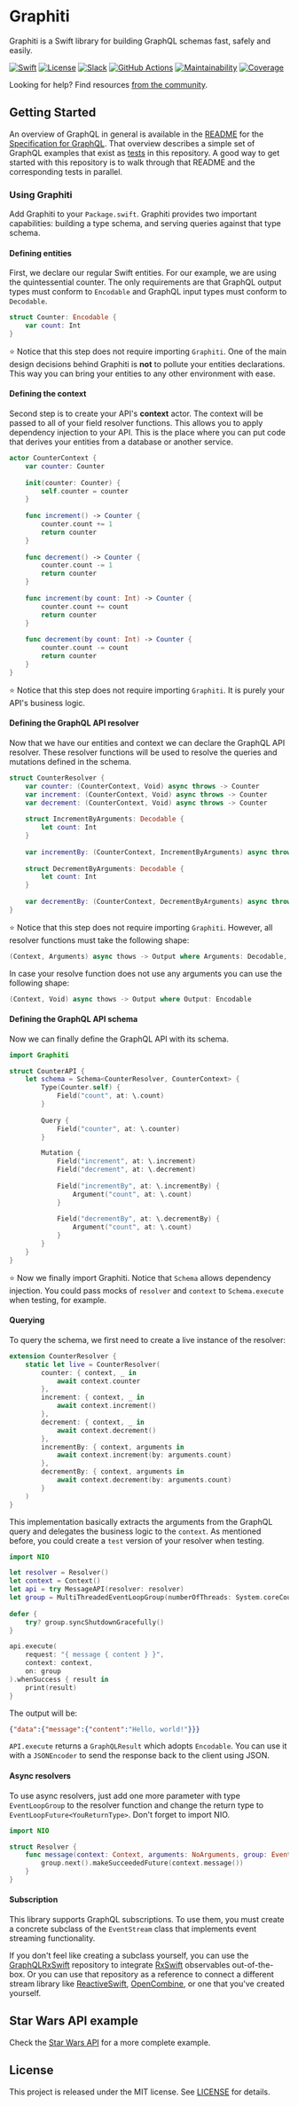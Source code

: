 # Graphiti 

Graphiti is a Swift library for building GraphQL schemas fast, safely and easily.

[![Swift][swift-badge]][swift-url]
[![License][mit-badge]][mit-url]
[![Slack][slack-badge]][slack-url]
[![GitHub Actions][gh-actions-badge]][gh-actions-url]
[![Maintainability][maintainability-badge]][maintainability-url]
[![Coverage][coverage-badge]][coverage-url]

Looking for help? Find resources [from the community](http://graphql.org/community/).


## Getting Started

An overview of GraphQL in general is available in the
[README](https://github.com/facebook/graphql/blob/master/README.md) for the
[Specification for GraphQL](https://github.com/facebook/graphql). That overview
describes a simple set of GraphQL examples that exist as [tests](Tests/GraphitiTests/StarWarsTests/)
in this repository. A good way to get started with this repository is to walk
through that README and the corresponding tests in parallel.

### Using Graphiti

Add Graphiti to your `Package.swift`. Graphiti provides two important capabilities: building a type schema, and
serving queries against that type schema.

#### Defining entities

First, we declare our regular Swift entities. For our example, we are using the quintessential counter. The only requirements are that GraphQL output types must conform to `Encodable` and GraphQL input types must conform to `Decodable`.

```swift
struct Counter: Encodable {
    var count: Int
}
```

⭐️ Notice that this step does not require importing `Graphiti`. One of the main design decisions behind Graphiti is **not** to pollute your entities declarations. This way you can bring your entities to any other environment with ease.

#### Defining the context

Second step is to create your API's **context** actor. The context will be passed to all of your field resolver functions. This allows you to apply dependency injection to your API. This is the place where you can put code that derives your entities from a database or another service.

```swift
actor CounterContext {
    var counter: Counter
    
    init(counter: Counter) {
        self.counter = counter
    }
    
    func increment() -> Counter {
        counter.count += 1
        return counter
    }
    
    func decrement() -> Counter {
        counter.count -= 1
        return counter
    }
    
    func increment(by count: Int) -> Counter {
        counter.count += count
        return counter
    }
    
    func decrement(by count: Int) -> Counter {
        counter.count -= count
        return counter
    }
}
```

⭐️ Notice that this step does not require importing `Graphiti`. It is purely your API's business logic.

#### Defining the GraphQL API resolver

Now that we have our entities and context we can declare the GraphQL API resolver. These resolver functions will be used to resolve the queries and mutations defined in the schema.

```swift
struct CounterResolver {
    var counter: (CounterContext, Void) async throws -> Counter
    var increment: (CounterContext, Void) async throws -> Counter
    var decrement: (CounterContext, Void) async throws -> Counter
   
    struct IncrementByArguments: Decodable {
        let count: Int
    }
    
    var incrementBy: (CounterContext, IncrementByArguments) async throws -> Counter
    
    struct DecrementByArguments: Decodable {
        let count: Int
    }
    
    var decrementBy: (CounterContext, DecrementByArguments) async throws -> Counter
}
```

⭐️ Notice that this step does not require importing `Graphiti`. However, all resolver functions must take the following shape:

```swift
(Context, Arguments) async thows -> Output where Arguments: Decodable, Output: Encodable
```

In case your resolve function does not use any arguments you can use the following shape:


```swift
(Context, Void) async thows -> Output where Output: Encodable
```

#### Defining the GraphQL API schema

Now we can finally define the GraphQL API with its schema.

```swift
import Graphiti

struct CounterAPI {
    let schema = Schema<CounterResolver, CounterContext> {
        Type(Counter.self) {
            Field("count", at: \.count)
        }
        
        Query {
            Field("counter", at: \.counter)
        }

        Mutation {
            Field("increment", at: \.increment)
            Field("decrement", at: \.decrement)
            
            Field("incrementBy", at: \.incrementBy) {
                Argument("count", at: \.count)
            }
            
            Field("decrementBy", at: \.decrementBy) {
                Argument("count", at: \.count)
            }
        }
    }
}
```

⭐️ Now we finally import Graphiti. Notice that `Schema` allows dependency injection. You could pass mocks of `resolver` and `context` to `Schema.execute` when testing, for example.

#### Querying

To query the schema, we first need to create a live instance of the resolver:

```swift
extension CounterResolver {
    static let live = CounterResolver(
        counter: { context, _ in
            await context.counter
        },
        increment: { context, _ in
            await context.increment()
        },
        decrement: { context, _ in
            await context.decrement()
        },
        incrementBy: { context, arguments in
            await context.increment(by: arguments.count)
        },
        decrementBy: { context, arguments in
            await context.decrement(by: arguments.count)
        }
    )
}
```

This implementation basically extracts the arguments from the GraphQL query and delegates the business logic to the `context`. As mentioned before, you could create a `test` version of your resolver when testing.

```swift
import NIO

let resolver = Resolver()
let context = Context()
let api = try MessageAPI(resolver: resolver)
let group = MultiThreadedEventLoopGroup(numberOfThreads: System.coreCount)
        
defer {
    try? group.syncShutdownGracefully()
}

api.execute(
    request: "{ message { content } }",
    context: context,
    on: group
).whenSuccess { result in
    print(result)
}
```

The output will be:

```json
{"data":{"message":{"content":"Hello, world!"}}}
```

`API.execute` returns a `GraphQLResult` which adopts `Encodable`. You can use it with a `JSONEncoder` to send the response back to the client using JSON.

#### Async resolvers

To use async resolvers, just add one more parameter with type `EventLoopGroup` to the resolver function and change the return type to `EventLoopFuture<YouReturnType>`. Don't forget to import NIO.

```swift
import NIO

struct Resolver {
    func message(context: Context, arguments: NoArguments, group: EventLoopGroup) -> EventLoopFuture<Message> {
        group.next().makeSucceededFuture(context.message())
    }
}
```

#### Subscription

This library supports GraphQL subscriptions. To use them, you must create a concrete subclass of the `EventStream` class that implements event streaming
functionality.

If you don't feel like creating a subclass yourself, you can use the [GraphQLRxSwift](https://github.com/GraphQLSwift/GraphQLRxSwift) repository
to integrate [RxSwift](https://github.com/ReactiveX/RxSwift) observables out-of-the-box. Or you can use that repository as a reference to connect a different 
stream library like [ReactiveSwift](https://github.com/ReactiveCocoa/ReactiveSwift), [OpenCombine](https://github.com/OpenCombine/OpenCombine), or
one that you've created yourself.

## Star Wars API example

Check the [Star Wars API](Tests/GraphitiTests/StarWarsAPI/StarWarsAPI.swift) for a more complete example.

## License

This project is released under the MIT license. See [LICENSE](LICENSE) for details.

[swift-badge]: https://img.shields.io/badge/Swift-5.4-orange.svg?style=flat
[swift-url]: https://swift.org

[mit-badge]: https://img.shields.io/badge/License-MIT-blue.svg?style=flat
[mit-url]: https://tldrlegal.com/license/mit-license

[slack-badge]: https://zewo-slackin.herokuapp.com/badge.svg
[slack-url]: http://slack.zewo.io

[gh-actions-badge]: https://github.com/GraphQLSwift/Graphiti/workflows/Tests/badge.svg
[gh-actions-url]: https://github.com/GraphQLSwift/Graphiti/actions?query=workflow%3ATests

[maintainability-badge]: https://api.codeclimate.com/v1/badges/25559824033fc2caa94e/maintainability
[maintainability-url]: https://codeclimate.com/github/GraphQLSwift/Graphiti/maintainability

[coverage-badge]: https://api.codeclimate.com/v1/badges/25559824033fc2caa94e/test_coverage
[coverage-url]: https://codeclimate.com/github/GraphQLSwift/Graphiti/test_coverage


